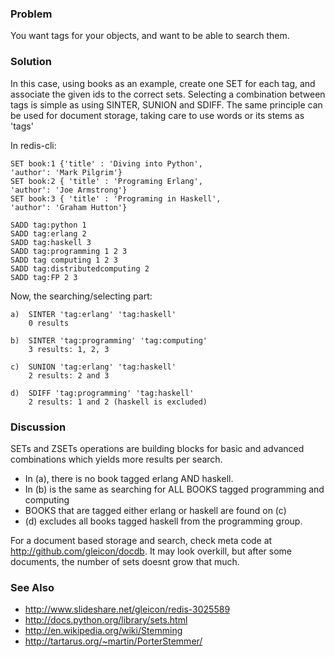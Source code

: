 <!--
name: implement-tags-and-search-them
freshnessDate: 2014-12-04
version : "0.9"
title : "Create Tags for an Object and Search for Them"
description: "Part of the Redis Cookbook, http://www.rediscookbook.org"
homepage : "http://www.rediscookbook.org"
author : "Gleicon Moraes"
license : "CC Attribution Share Alike 3.0"
-->

<!-- @section -->

### Problem
You want tags for your objects, and want to be able to search them.

### Solution
In this case, using books as an example, create one SET for each tag, and
associate the given ids to the correct sets. Selecting a combination
between tags is simple as using SINTER, SUNION and SDIFF. The same principle
can be used for document storage, taking care to use words or its stems
as 'tags'

In redis-cli:

    SET book:1 {'title' : 'Diving into Python',
    'author': 'Mark Pilgrim'}
    SET book:2 { 'title' : 'Programing Erlang',
    'author': 'Joe Armstrong'}
    SET book:3 { 'title' : 'Programing in Haskell',
    'author': 'Graham Hutton'}

    SADD tag:python 1
    SADD tag:erlang 2
    SADD tag:haskell 3
    SADD tag:programming 1 2 3
    SADD tag computing 1 2 3
    SADD tag:distributedcomputing 2
    SADD tag:FP 2 3

Now, the searching/selecting part:

    a)  SINTER 'tag:erlang' 'tag:haskell'
        0 results

    b)  SINTER 'tag:programming' 'tag:computing'
        3 results: 1, 2, 3

    c)  SUNION 'tag:erlang' 'tag:haskell'
        2 results: 2 and 3

    d)  SDIFF 'tag:programming' 'tag:haskell'
        2 results: 1 and 2 (haskell is excluded)

### Discussion

SETs and ZSETs operations are building blocks for basic and advanced
combinations which yields more results per search.

* In (a), there is no book tagged erlang AND haskell.
* In (b) is the same as searching for ALL BOOKS tagged programming and
computing
* BOOKS that are tagged either erlang or haskell are found on (c)
* (d) excludes all books tagged haskell from the programming group.

For a document based storage and search, check meta code at
<http://github.com/gleicon/docdb>. It may look overkill, but after some
documents, the number of sets doesnt grow that much.

### See Also

* <http://www.slideshare.net/gleicon/redis-3025589>
* <http://docs.python.org/library/sets.html>
* <http://en.wikipedia.org/wiki/Stemming>
* <http://tartarus.org/~martin/PorterStemmer/>

